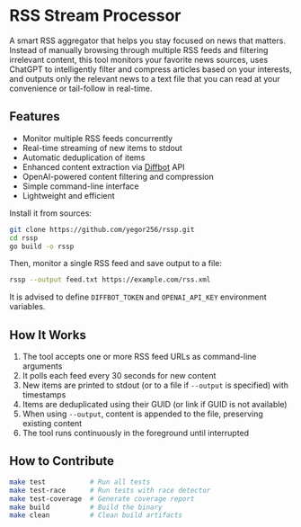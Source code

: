 # RSS Stream Processor

A smart RSS aggregator that helps you stay focused on news that matters. Instead of manually browsing through multiple RSS feeds and filtering irrelevant content, this tool monitors your favorite news sources, uses ChatGPT to intelligently filter and compress articles based on your interests, and outputs only the relevant news to a text file that you can read at your convenience or tail-follow in real-time.

## Features

* Monitor multiple RSS feeds concurrently
* Real-time streaming of new items to stdout
* Automatic deduplication of items
* Enhanced content extraction via [Diffbot] API
* OpenAI-powered content filtering and compression
* Simple command-line interface
* Lightweight and efficient

Install it from sources:

```bash
git clone https://github.com/yegor256/rssp.git
cd rssp
go build -o rssp
```

Then, monitor a single RSS feed and save output to a file:

```bash
rssp --output feed.txt https://example.com/rss.xml
```

It is advised to define `DIFFBOT_TOKEN` and `OPENAI_API_KEY` environment
variables.

## How It Works

1. The tool accepts one or more RSS feed URLs as command-line arguments
2. It polls each feed every 30 seconds for new content
3. New items are printed to stdout (or to a file if `--output` is specified) with timestamps
4. Items are deduplicated using their GUID (or link if GUID is not available)
5. When using `--output`, content is appended to the file, preserving existing content
6. The tool runs continuously in the foreground until interrupted

## How to Contribute

```bash
make test           # Run all tests
make test-race      # Run tests with race detector
make test-coverage  # Generate coverage report
make build          # Build the binary
make clean          # Clean build artifacts
```

[Diffbot]: https://www.diffbot.com/
